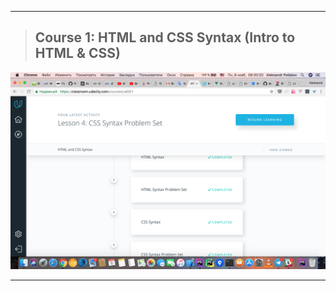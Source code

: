 --------------------

>## Course 1: HTML and CSS Syntax (Intro to HTML & CSS)
![Task_1](/img/Course_3.1.png)

--------------------
